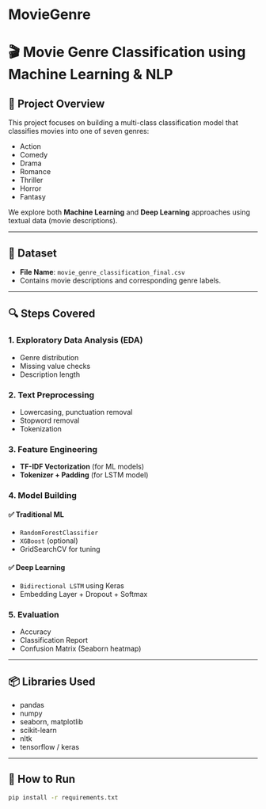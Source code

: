 # MovieGenre
# 🎬 Movie Genre Classification using Machine Learning & NLP

## 📌 Project Overview
This project focuses on building a multi-class classification model that classifies movies into one of seven genres:
- Action
- Comedy
- Drama
- Romance
- Thriller
- Horror
- Fantasy

We explore both **Machine Learning** and **Deep Learning** approaches using textual data (movie descriptions).

---

## 📁 Dataset
- **File Name**: `movie_genre_classification_final.csv`
- Contains movie descriptions and corresponding genre labels.

---

## 🔍 Steps Covered

### 1. Exploratory Data Analysis (EDA)
- Genre distribution
- Missing value checks
- Description length

### 2. Text Preprocessing
- Lowercasing, punctuation removal
- Stopword removal
- Tokenization

### 3. Feature Engineering
- **TF-IDF Vectorization** (for ML models)
- **Tokenizer + Padding** (for LSTM model)

### 4. Model Building

#### ✅ Traditional ML
- `RandomForestClassifier`
- `XGBoost` (optional)
- GridSearchCV for tuning

#### ✅ Deep Learning
- `Bidirectional LSTM` using Keras
- Embedding Layer + Dropout + Softmax

### 5. Evaluation
- Accuracy
- Classification Report
- Confusion Matrix (Seaborn heatmap)

---

## 📦 Libraries Used

- pandas
- numpy
- seaborn, matplotlib
- scikit-learn
- nltk
- tensorflow / keras

---

## 🚀 How to Run

```bash
pip install -r requirements.txt
